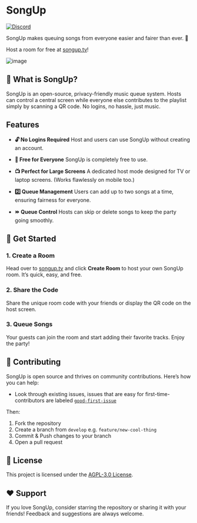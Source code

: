# SongUp

[![Discord](https://img.shields.io/badge/Discord-%235865F2.svg?style=for-the-badge&logo=discord&logoColor=white)](https://songup.tv/discord)

SongUp makes queuing songs from everyone easier and fairer than ever. 🎵

Host a room for free at [songup.tv](https://songup.tv)!

![image](https://songup.tv/songup-host.png)

## 🎉 What is SongUp?

SongUp is an open-source, privacy-friendly music queue system. Hosts can control a central screen while everyone else contributes to the playlist simply by scanning a QR code. No logins, no hassle, just music.

## Features

- **🔓 No Logins Required**
  Host and users can use SongUp without creating an account.

- **💸 Free for Everyone**
  SongUp is completely free to use.

- **📺 Perfect for Large Screens**
  A dedicated host mode designed for TV or laptop screens.
  (Works flawlessly on mobile too.)

- **2️⃣ Queue Management**
  Users can add up to two songs at a time, ensuring fairness for everyone.

- **⏩ Queue Control**
  Hosts can skip or delete songs to keep the party going smoothly.

## 🎯 Get Started

### 1. Create a Room

Head over to [songup.tv](https://songup.tv) and click **Create Room** to host your own SongUp room. It’s quick, easy, and free.

### 2. Share the Code

Share the unique room code with your friends or display the QR code on the host screen.

### 3. Queue Songs

Your guests can join the room and start adding their favorite tracks. Enjoy the party!

## 🤝 Contributing

SongUp is open source and thrives on community contributions. Here’s how you can help:

- Look through existing issues, issues that are easy for first-time-contributors are labeled [`good-first-issue`](https://github.com/motz0815/songup/labels/good%20first%20issue)

Then:

1. Fork the repository
2. Create a branch from `develop` e.g. `feature/new-cool-thing`
3. Commit & Push changes to your branch
4. Open a pull request

## 📜 License

This project is licensed under the [AGPL-3.0 License](https://www.gnu.org/licenses/agpl-3.0.html).

## ❤️ Support

If you love SongUp, consider starring the repository or sharing it with your friends! Feedback and suggestions are always welcome.
